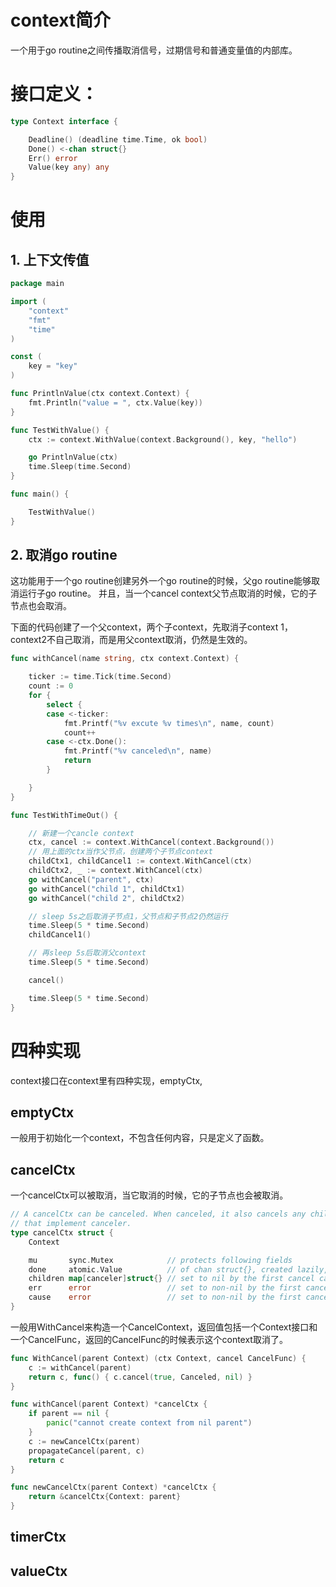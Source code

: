 # context简介
一个用于go routine之间传播取消信号，过期信号和普通变量值的内部库。

# 接口定义：
```go
type Context interface {

	Deadline() (deadline time.Time, ok bool)
	Done() <-chan struct{}
	Err() error
	Value(key any) any
}
```

# 使用
## 1. 上下文传值
```go
package main

import (
	"context"
	"fmt"
	"time"
)

const (
	key = "key"
)

func PrintlnValue(ctx context.Context) {
	fmt.Println("value = ", ctx.Value(key))
}

func TestWithValue() {
	ctx := context.WithValue(context.Background(), key, "hello")

	go PrintlnValue(ctx)
	time.Sleep(time.Second)
}

func main() {

	TestWithValue()
}
```

## 2. 取消go routine
这功能用于一个go routine创建另外一个go routine的时候，父go routine能够取消运行子go routine。
并且，当一个cancel context父节点取消的时候，它的子节点也会取消。

下面的代码创建了一个父context，两个子context，先取消子context 1，context2不自己取消，而是用父context取消，仍然是生效的。

```go
func withCancel(name string, ctx context.Context) {

	ticker := time.Tick(time.Second)
	count := 0
	for {
		select {
		case <-ticker:
			fmt.Printf("%v excute %v times\n", name, count)
			count++
		case <-ctx.Done():
			fmt.Printf("%v canceled\n", name)
			return
		}

	}
}

func TestWithTimeOut() {

	// 新建一个cancle context
	ctx, cancel := context.WithCancel(context.Background())
	// 用上面的ctx当作父节点，创建两个子节点context
	childCtx1, childCancel1 := context.WithCancel(ctx)
	childCtx2, _ := context.WithCancel(ctx)
	go withCancel("parent", ctx)
	go withCancel("child 1", childCtx1)
	go withCancel("child 2", childCtx2)

	// sleep 5s之后取消子节点1，父节点和子节点2仍然运行
	time.Sleep(5 * time.Second)
	childCancel1()

	// 再sleep 5s后取消父context
	time.Sleep(5 * time.Second)

	cancel()

	time.Sleep(5 * time.Second)
}
```

# 四种实现
context接口在context里有四种实现，emptyCtx, 
## emptyCtx
一般用于初始化一个context，不包含任何内容，只是定义了函数。
## cancelCtx
一个cancelCtx可以被取消，当它取消的时候，它的子节点也会被取消。
```go
// A cancelCtx can be canceled. When canceled, it also cancels any children
// that implement canceler.
type cancelCtx struct {
	Context

	mu       sync.Mutex            // protects following fields
	done     atomic.Value          // of chan struct{}, created lazily, closed by first cancel call
	children map[canceler]struct{} // set to nil by the first cancel call
	err      error                 // set to non-nil by the first cancel call
	cause    error                 // set to non-nil by the first cancel call
}
```
一般用WithCancel来构造一个CancelContext，返回值包括一个Context接口和一个CancelFunc，返回的CancelFunc的时候表示这个context取消了。
```go
func WithCancel(parent Context) (ctx Context, cancel CancelFunc) {
	c := withCancel(parent)
	return c, func() { c.cancel(true, Canceled, nil) }
}
```

```go
func withCancel(parent Context) *cancelCtx {
	if parent == nil {
		panic("cannot create context from nil parent")
	}
	c := newCancelCtx(parent)
	propagateCancel(parent, c)
	return c
}

func newCancelCtx(parent Context) *cancelCtx {
	return &cancelCtx{Context: parent}
}
```
## timerCtx
## valueCtx